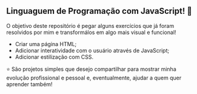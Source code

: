 ## Linguaguem de Programação com JavaScript! 🚀

O objetivo deste repositório é pegar alguns exercícios que já foram resolvidos por mim e transformálos em algo mais visual e funcional!

- Criar uma página HTML;
- Adicionar interatividade com o usuário através de JavaScript;
- Adicionar estilização com CSS.

⭐ São projetos simples que desejo compartilhar para mostrar minha evolução profissional e pessoal e, eventualmente, ajudar a quem quer aprender também!

